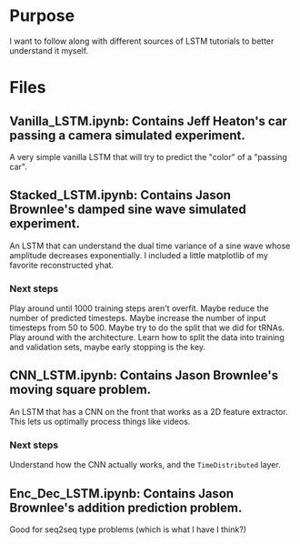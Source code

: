 # Purpose
I want to follow along with different sources of LSTM tutorials to better understand it myself.


# Files
## Vanilla_LSTM.ipynb: Contains Jeff Heaton's car passing a camera simulated experiment. 
A very simple vanilla LSTM that will try to predict the "color" of a "passing car".

## Stacked_LSTM.ipynb: Contains Jason Brownlee's damped sine wave simulated experiment.
An LSTM that can understand the dual time variance of a sine wave whose amplitude decreases exponentially.
I included a little matplotlib of my favorite reconstructed yhat.
### Next steps
Play around until 1000 training steps aren't overfit. Maybe reduce the number of predicted timesteps. Maybe
increase the number of input timesteps from 50 to 500. Maybe try to do the split that we did for tRNAs. Play
around with the architecture. Learn how to split the data into training and validation sets, maybe early stopping
is the key.

## CNN_LSTM.ipynb: Contains Jason Brownlee's moving square problem.
An LSTM that has a CNN on the front that works as a 2D feature extractor. This lets us optimally process 
things like videos.
### Next steps
Understand how the CNN actually works, and the ```TimeDistributed``` layer.

## Enc_Dec_LSTM.ipynb: Contains Jason Brownlee's addition prediction problem.
Good for seq2seq type problems (which is what I have I think?)